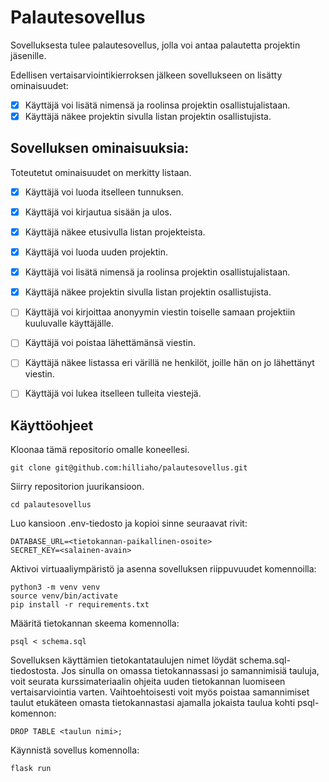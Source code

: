 # Palautesovellus

Sovelluksesta tulee palautesovellus, jolla voi antaa palautetta projektin jäsenille. 

Edellisen vertaisarviointikierroksen jälkeen sovellukseen on lisätty ominaisuudet:
- [x] Käyttäjä voi lisätä nimensä ja roolinsa projektin osallistujalistaan.
- [x] Käyttäjä näkee projektin sivulla listan projektin osallistujista.

## Sovelluksen ominaisuuksia:
Toteutetut ominaisuudet on merkitty listaan.
- [x] Käyttäjä voi luoda itselleen tunnuksen.
- [x] Käyttäjä voi kirjautua sisään ja ulos.
- [x] Käyttäjä näkee etusivulla listan projekteista. 
- [x] Käyttäjä voi luoda uuden projektin.
- [x] Käyttäjä voi lisätä nimensä ja roolinsa projektin osallistujalistaan.
- [x] Käyttäjä näkee projektin sivulla listan projektin osallistujista.
- [ ] Käyttäjä voi kirjoittaa anonyymin viestin toiselle samaan projektiin kuuluvalle käyttäjälle.
- [ ] Käyttäjä voi poistaa lähettämänsä viestin.
- [ ] Käyttäjä näkee listassa eri värillä ne henkilöt, joille hän on jo lähettänyt viestin.
- [ ] Käyttäjä voi lukea itselleen tulleita viestejä.


## Käyttöohjeet

Kloonaa tämä repositorio omalle koneellesi.

```
git clone git@github.com:hilliaho/palautesovellus.git
```

Siirry repositorion juurikansioon.

```
cd palautesovellus
```

Luo kansioon .env-tiedosto ja kopioi sinne seuraavat rivit:

```
DATABASE_URL=<tietokannan-paikallinen-osoite>
SECRET_KEY=<salainen-avain>
```

Aktivoi virtuaaliympäristö ja asenna sovelluksen riippuvuudet komennoilla:

```
python3 -m venv venv
source venv/bin/activate
pip install -r requirements.txt
```

Määritä tietokannan skeema komennolla:

```
psql < schema.sql
```

Sovelluksen käyttämien tietokantataulujen nimet löydät schema.sql-tiedostosta. Jos sinulla on omassa tietokannassasi jo samannimisiä tauluja, voit seurata kurssimateriaalin ohjeita uuden tietokannan luomiseen vertaisarviointia varten.
Vaihtoehtoisesti voit myös poistaa samannimiset taulut etukäteen omasta tietokannastasi ajamalla jokaista taulua kohti psql-komennon:

```
DROP TABLE <taulun nimi>;
```

Käynnistä sovellus komennolla:

```
flask run
```
